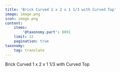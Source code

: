 ```yaml
---
title: 'Brick Curved 1 x 2 x 1 1/3 with Curved Top'
image: image.png
icon: image.png
content:
    items:
        '@taxonomy.part': 6091
    limit: 12
    pagination: true
taxonomy:
    tag: translate
---
```


Brick Curved 1 x 2 x 1 1/3 with Curved Top

